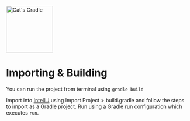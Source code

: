 

<img src="https://thumbs.gfycat.com/WindingAntiqueArchaeopteryx-size_restricted.gif " alt="Cat's Cradle" width="128" height="128" />



Importing & Building
====================

You can run the project from terminal using `gradle build`

Import into [IntelliJ](https://www.jetbrains.com/idea/) using Import Project > build.gradle and follow the steps to import as a Gradle project. Run using a Gradle run configuration which executes `run`.
